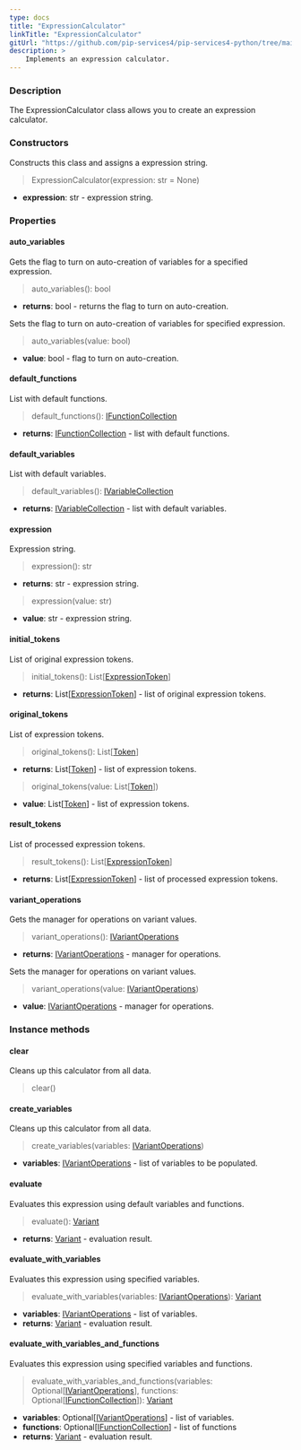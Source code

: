```yaml
---
type: docs
title: "ExpressionCalculator"
linkTitle: "ExpressionCalculator"
gitUrl: "https://github.com/pip-services4/pip-services4-python/tree/main/pip-services4-expressions-python"
description: > 
    Implements an expression calculator.
---
```


### Description
The ExpressionCalculator class allows you to create an expression calculator.

### Constructors
Constructs this class and assigns a expression string.

> ExpressionCalculator(expression: str = None)

- **expression**: str - expression string.


### Properties

#### auto_variables
Gets the flag to turn on auto-creation of variables for a specified expression.

> auto_variables(): bool

- **returns**: bool - returns the flag to turn on auto-creation.

Sets the flag to turn on auto-creation of variables for specified expression.

> auto_variables(value: bool)

- **value**: bool - flag to turn on auto-creation.

#### default_functions
List with default functions.

> default_functions(): [IFunctionCollection](../functions/ifunction_collection)

- **returns**: [IFunctionCollection](../functions/ifunction_collection) - list with default functions.

#### default_variables
List with default variables.
> default_variables(): [IVariableCollection](../variables/ivariable_collection)

- **returns**: [IVariableCollection](../variables/ivariable_collection) - list with default variables.

#### expression
Expression string.

> expression(): str

- **returns**: str - expression string.

> expression(value: str)

- **value**: str - expression string.

#### initial_tokens
List of original expression tokens.
> initial_tokens(): List[[ExpressionToken](../parsers/expression_token)]

- **returns**: List[[ExpressionToken](../parsers/expression_token)] - list of original expression tokens.

#### original_tokens
List of expression tokens.

> original_tokens(): List[[Token](../../tokenizers/token)]

- **returns**: List[[Token](../../tokenizers/token)] - list of expression tokens.

> original_tokens(value: List[[Token](../../tokenizers/token)])

- **value**: List[[Token](../../tokenizers/token)] - list of expression tokens.


#### result_tokens
List of processed expression tokens.
> result_tokens(): List[[ExpressionToken](../parsers/expression_token)]

- **returns**: List[[ExpressionToken](../parsers/expression_token)] - list of processed expression tokens.

#### variant_operations
Gets the manager for operations on variant values.

> variant_operations(): [IVariantOperations](../../variants/ivariant_operations)

- **returns**: [IVariantOperations](../../variants/ivariant_operations) - manager for operations.

Sets the manager for operations on variant values.

> variant_operations(value: [IVariantOperations](../../variants/ivariant_operations))

- **value**: [IVariantOperations](../../variants/ivariant_operations) - manager for operations.


### Instance methods

#### clear
Cleans up this calculator from all data.
> clear()


#### create_variables
Cleans up this calculator from all data.
> create_variables(variables: [IVariantOperations](../../variants/ivariant_operations)) 

- **variables**: [IVariantOperations](../../variants/ivariant_operations) - list of variables to be populated.

#### evaluate
Evaluates this expression using default variables and functions.

> evaluate(): [Variant](../../variants/variant)

- **returns**: [Variant](../../variants/variant) - evaluation result.

#### evaluate_with_variables
Evaluates this expression using specified variables.

> evaluate_with_variables(variables: [IVariantOperations](../../variants/ivariant_operations)): [Variant](../../variants/variant)

- **variables**: [IVariantOperations](../../variants/ivariant_operations) - list of variables.
- **returns**: [Variant](../../variants/variant) - evaluation result.

#### evaluate_with_variables_and_functions
Evaluates this expression using specified variables and functions.

> evaluate_with_variables_and_functions(variables: Optional[[IVariantOperations](../../variants/ivariant_operations)], functions: Optional[[IFunctionCollection](../functions/ifunction_collection)]): [Variant](../../variants/variant)

- **variables**: Optional[[IVariantOperations](../../variants/ivariant_operations)] - list of variables.
- **functions**: Optional[[IFunctionCollection](../functions/ifunction_collection)] - list of functions
- **returns**: [Variant](../../variants/variant) - evaluation result.
